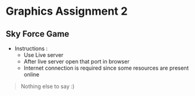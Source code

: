 # Graphics Assignment 2 
## Sky Force Game
- Instructions :
    - Use Live server
    - After live server open that port in browser
    - Internet connection is required since some resources are present online

> Nothing else to say :)
